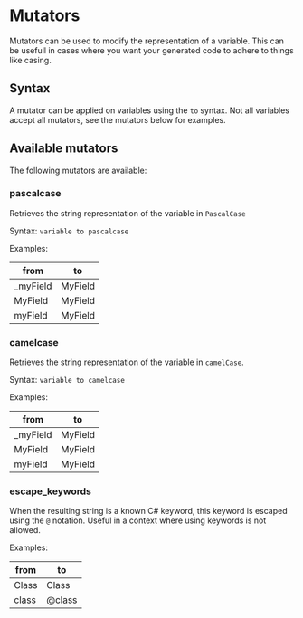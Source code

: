 ﻿# Mutators
Mutators can be used to modify the representation of a variable. This can be usefull in cases where you want your generated code to adhere to things like casing.

## Syntax
A mutator can be applied on variables using the `to` syntax. Not all variables accept all mutators, see the mutators below for examples.

## Available mutators
The following mutators are available:

### pascalcase
Retrieves the string representation of the variable in `PascalCase`

Syntax: `variable to pascalcase`

Examples:

| from     | to      |
|----------|---------|
| _myField | MyField |
| MyField  | MyField | 
| myField  | MyField |


### camelcase
Retrieves the string representation of the variable in `camelCase`. 

Syntax: `variable to camelcase`

Examples:

| from     | to      |
|----------|---------|
| _myField | MyField |
| MyField  | MyField | 
| myField  | MyField |

### escape_keywords

When the resulting string is a known C# keyword, this keyword is escaped using the `@` notation. Useful in a context where using keywords is not allowed.

Examples:

| from    | to      |
|---------|---------|
| Class   | Class   |
| class   | @class  |